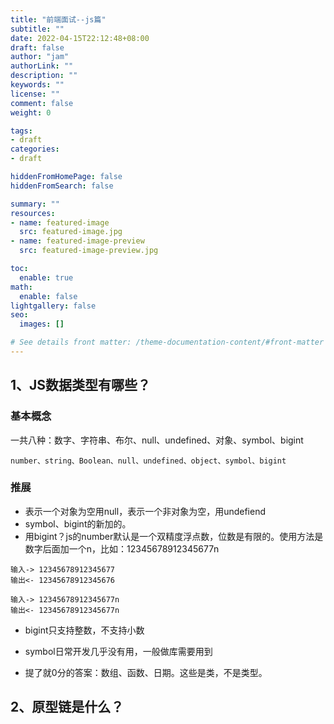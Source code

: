```yaml
---
title: "前端面试--js篇"
subtitle: ""
date: 2022-04-15T22:12:48+08:00
draft: false
author: "jam"
authorLink: ""
description: ""
keywords: ""
license: ""
comment: false
weight: 0

tags:
- draft
categories:
- draft

hiddenFromHomePage: false
hiddenFromSearch: false

summary: ""
resources:
- name: featured-image
  src: featured-image.jpg
- name: featured-image-preview
  src: featured-image-preview.jpg

toc:
  enable: true
math:
  enable: false
lightgallery: false
seo:
  images: []

# See details front matter: /theme-documentation-content/#front-matter
---
```


<!--more-->
## 1、JS数据类型有哪些？
### 基本概念
一共八种：数字、字符串、布尔、null、undefined、对象、symbol、bigint
```
number、string、Boolean、null、undefined、object、symbol、bigint
```

### 推展
- 表示一个对象为空用null，表示一个非对象为空，用undefiend
- symbol、bigint的新加的。
- 用bigint？js的number默认是一个双精度浮点数，位数是有限的。使用方法是数字后面加一个n，比如：12345678912345677n

```
输入-> 12345678912345677
输出<- 12345678912345676

输入-> 12345678912345677n
输出<- 12345678912345677n
```

- bigint只支持整数，不支持小数
- symbol日常开发几乎没有用，一般做库需要用到

- 提了就0分的答案：数组、函数、日期。这些是类，不是类型。


## 2、原型链是什么？
